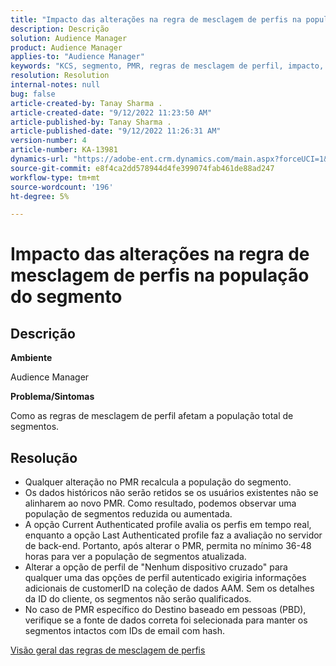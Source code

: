 ```yaml
---
title: "Impacto das alterações na regra de mesclagem de perfis na população do segmento"
description: Descrição
solution: Audience Manager
product: Audience Manager
applies-to: "Audience Manager"
keywords: "KCS, segmento, PMR, regras de mesclagem de perfil, impacto, população total, população em tempo real, população, alteração"
resolution: Resolution
internal-notes: null
bug: false
article-created-by: Tanay Sharma .
article-created-date: "9/12/2022 11:23:50 AM"
article-published-by: Tanay Sharma .
article-published-date: "9/12/2022 11:26:31 AM"
version-number: 4
article-number: KA-13981
dynamics-url: "https://adobe-ent.crm.dynamics.com/main.aspx?forceUCI=1&pagetype=entityrecord&etn=knowledgearticle&id=02c0eb5d-8d32-ed11-9db1-002248086735"
source-git-commit: e8f4ca2dd578944d4fe399074fab461de88ad247
workflow-type: tm+mt
source-wordcount: '196'
ht-degree: 5%

---
```


# Impacto das alterações na regra de mesclagem de perfis na população do segmento

## Descrição


<b>Ambiente</b>

Audience Manager



<b>Problema/Sintomas</b>

Como as regras de mesclagem de perfil afetam a população total de segmentos.


## Resolução


- Qualquer alteração no PMR recalcula a população do segmento.
- Os dados históricos não serão retidos se os usuários existentes não se alinharem ao novo PMR. Como resultado, podemos observar uma população de segmentos reduzida ou aumentada.
- A opção Current Authenticated profile avalia os perfis em tempo real, enquanto a opção Last Authenticated profile faz a avaliação no servidor de back-end. Portanto, após alterar o PMR, permita no mínimo 36-48 horas para ver a população de segmentos atualizada.
- Alterar a opção de perfil de &quot;Nenhum dispositivo cruzado&quot; para qualquer uma das opções de perfil autenticado exigiria informações adicionais de customerID na coleção de dados AAM. Sem os detalhes da ID do cliente, os segmentos não serão qualificados.
- No caso de PMR específico do Destino baseado em pessoas (PBD), verifique se a fonte de dados correta foi selecionada para manter os segmentos intactos com IDs de email com hash.




[Visão geral das regras de mesclagem de perfis](https://experienceleague.adobe.com/docs/audience-manager/user-guide/features/profile-merge-rules/merge-rules-overview.html?lang=en)
